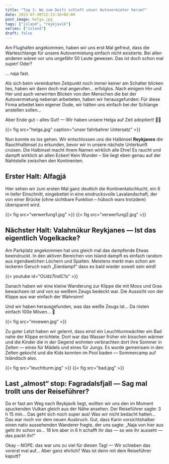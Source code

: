 ```yaml
---
title: "Tag 1: Wo zum Deifi schloft unser Autovermieter herum?"
date: 2023-07-30T22:13:16+02:00
post_image: helga.jpg
tags: ["island", "reykjavik"]
series: ["island"]
draft: false
---
```


Am Flughafen angekommen, haben wir uns erst Mal gefreut, dass die
Warteschlange für unsere Autovermietung einfach nicht existierte. Bei
allen anderen wären vor uns ungefähr 50 Leute gewesen. Das ist doch
schon mal super! Oder?

… naja fast.

Als sich beim vereinbarten Zeitpunkt noch immer keiner am Schalter
blicken lies, haben wir dann doch mal angerufen… erfolglos. Nach einigem
Hin und Her und auch verwirrten Blicken von den Menschen die bei der
Autovermietung nebenan arbeiteten, haben wir herausgefunden: Für diese
Firma arbeitet kein eigener Dude, wir hätten uns einfach bei der
Schlange anstellen sollen…

Aber Ende gut – alles Gut! — Wir haben unsere Helga auf Zeit adoptiert!
🫶😉

{{< fig src="helga.jpg" caption="unser fahrbahrer Untersatz" >}}

Nun konnte es los gehen. Wir entschlossen uns die Halbinsel
**Reykjanes** die Rauchhalbinsel zu erkunden, bevor wir in
unsere nächste Unterkunft cruisen. Die Halbinsel macht ihrem Namen
wirklich alle Ehre! Es raucht und dampft wirklich an allen Ecken! Kein
Wunder – Sie liegt eben genau auf der Nahtstelle zwischen den
Kontinenten.

## Erster Halt: **Alfagjá**
 
Hier sehen wir zum ersten Mal ganz deutlich die Kontinentalschlucht, ein
6 m tiefer Einschnitt, eingebettet in eine eindrucksvolle
Lavalandschaft, der von einer Brücke (ohne sichtbare Funktion – hübsch
wars trotzdem) überspannt wird.

{{< fig src="verwerfung1.jpg" >}}
{{< fig src="verwerfung2.jpg" >}}

## Nächster Halt: **Valahnúkur Reykjanes — Ist das eigentlich Vogelkacke?**

Am Parkplatz angekommen hat uns gleich mal das dampfende Etwas
beeindruckt. In den aktiven Bereichen von Island dampft es einfach
random aus irgendwelchen Löchern und Spalten. Meistens merkt man schon
am leckeren Geruch nach „Eierdampf“ dass es bald wieder soweit sein
wird!

{{< youtube id="OUdz7lndC1s" >}}

Danach haben wir eine kleine Wanderung zur Klippe die mit Moos und Gras
bewachsen ist und von so weißem Zeugs bedeckt war. Die Aussicht von der
Klippe aus war einfach der Wahnsinn!

Und wir haben herausgefunden, was das weiße Zeugs ist… Da nisten einfach
100e Möven… 💩

{{< fig src="moewen.jpg" >}}

Zu guter Letzt haben wir gelernt, dass einst ein Leuchtturmwächter ein
Bad nahe der Klippe errichtete. Dort war das Wasser früher ein bisschen
wärmer und die Kinder die in der Gegend wohnten verbrachten dort ihre
Sommer in Zelten — eines für Mädels und eines für Jungs. Es wurde
gemeinsam in den Zelten gekocht und die Kids konnten im Pool baden —
Sommercamp auf Isländisch also.

{{< fig src="leuchtturm.jpg" >}}
{{< fig src="bad.jpg" >}}

## Last „almost“ stop: **Fagradalsfjall** — Sag mal trollt uns der Reiseführer?

Da er fast am Weg nach Reykjavík liegt, wollten wir uns den im Moment
spuckenden Vulkan gleich aus der Nähe ansehen. Der Reiseführer sagte: 
3 h 15 min… Das geht sich noch super aus! Was wir nicht bedacht hatten…
Das war noch vor dem neuen Ausbruch. Gut, dass Karin vorsichtshalber
einen nativ aussehenden Wanderer fragte, der uns sagte: „Naja von hier
aus geht ihr schon so… 18 km aber in 6 h schafft ihr das — so wie ihr
ausseht — das packt ihr!“

Okay – NOPE: das war uns zu viel für diesen Tag! — Wir schieben das
vorerst mal auf… Aber ganz ehrlich? Was ist denn mit dem Reiseführer
kaputt?
